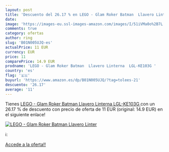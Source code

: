 ```yaml
---
layout: post
title: 'Descuento del 26.17 % en LEGO - Glam Roker Batman  Llavero Linter'
date: 
image: 'https://images-eu.ssl-images-amazon.com/images/I/51iVMa0o%2B7L._SL200_.jpg'
comments: true
category: ofertas
author: ring
slug: 'B01N005UJQ-es'
actualPrice: 11 EUR
currency: EUR
price: 11
comparePrice: 14.9 EUR
prodname: 'LEGO - Glam Roker Batman  Llavero Linterna  LGL-KE103G '
country: 'es'
flag: '🇪🇸'
buyurl: 'https://www.amazon.es/dp/B01N005UJQ/?tag=tolees-21'
descuento: '26.17'
average: '11'
---
```


Tienes [LEGO - Glam Roker Batman  Llavero Linterna  LGL-KE103G ](https://www.amazon.es/dp/B01N005UJQ/?tag=tolees-21) con un 26.17 % de descuento con precio de oferta de 11 EUR (original: 14.9 EUR) en el siguiente enlace!

[![LEGO - Glam Roker Batman  Llavero Linter](https://images-eu.ssl-images-amazon.com/images/I/51iVMa0o%2B7L._SL200_.jpg)](https://www.amazon.es/dp/B01N005UJQ/?tag=tolees-21)

ℹ️:


[Accede a la oferta!!](https://www.amazon.es/dp/B01N005UJQ/?tag=tolees-21)
